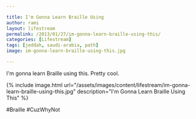 ```yaml
---

title: I'm Gonna Learn Braille Using
author: rami
layout: lifestream 
permalink: /2013/01/27/im-gonna-learn-braille-using-this/
categories: [Lifestream]
tags: [jeddah, saudi-arabia, path] 
image: im-gonna-learn-braille-using-this.jpg

---
```


I'm gonna learn Braille using this. Pretty cool. 

{% include image.html url="/assets/images/content/lifestream/im-gonna-learn-braille-using-this.jpg" description="I'm Gonna Learn Braille Using This" %}

#Braille #CuzWhyNot 

